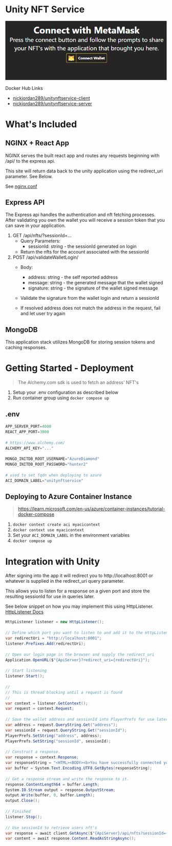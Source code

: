 # Unity NFT Service
![client.png](screenshots/client.png)

Docker Hub Links
- [nickjordan289/unitynftservice-client](https://hub.docker.com/repository/docker/nickjordan289/unitynftservice-client)
- [nickjordan289/unitynftservice-server](https://hub.docker.com/repository/docker/nickjordan289/unitynftservice-server)

# What's Included
## NGINX + React App
NGINX serves the built react app and routes any requests beginning with /api/ to the express api.

This site will return data back to the unity application using the redirect_uri parameter. See Below.

See [nginx.conf](client/nginx.conf)
## Express API
The Express api handles the authentication and nft fetching processes. After validating you own the wallet you will receive a session token that you can save in your application.
1. GET /api/nfts/?sessionId=...
    - Query Parameters:
        - sessionId: string - the sessionId generated on login
    - Return the nfts for the account associated with the sessionId
2. POST /api/validateWalletLogin/
    - Body:
      - address: string - the self reported address
      - message: string - the generated message that the wallet signed
      - signature: string - the signature of the wallet signed message
      
    - Validate the signature from the wallet login and return a sessionId
    - If resolved address does not match the address in the request, fail and let user try again

## MongoDB
This application stack utilizes MongoDB for storing session tokens and caching responses.

# Getting Started - Deployment
> The Alchemy.com sdk is used to fetch an address' NFT's
1. Setup your .env configuration as described below
2. Run container group using ```docker compose up```

## .env
```py
APP_SERVER_PORT=4000
REACT_APP_PORT=3000

# https://www.alchemy.com/
ALCHEMY_API_KEY="..."

MONGO_INITDB_ROOT_USERNAME="AzureDiamond"
MONGO_INITDB_ROOT_PASSWORD="hunter2"

# used to set fqdn when deploying to azure
ACI_DOMAIN_LABEL="unitynftservice" 
```

## Deploying to Azure Container Instance
> https://learn.microsoft.com/en-us/azure/container-instances/tutorial-docker-compose
1. ```docker context create aci myacicontext```
2. ```docker context use myacicontext```
3. Set your ```ACI_DOMAIN_LABEL``` in the environment variables
4. ```docker compose up```

# Integration with Unity
After signing into the app it will redirect you to http://localhost:8001 or whatever is supplied in the redirect_uri query parameter.

This allows you to listen for a response on a given port and store the resulting sessionId for use in queries later.

See below snippet on how you may implement this using HttpListener.
[HttpListener Docs](https://learn.microsoft.com/en-us/dotnet/api/system.net.httplistener?view=net-7.0)
```cs
HttpListener listener = new HttpListener();

// Define which port you want to listen to and add it to the HttpListener
var redirectUri = "http://localhost:8001";
listener.Prefixes.Add(redirectUri);

// Open our login page in the browser and supply the redirect_uri
Application.OpenURL($"{ApiServer}?redirect_uri={redirectUri}");

// Start listening 
listener.Start();

//
// This is thread blocking until a request is found
//
var context = listener.GetContext();
var request = context.Request;

// Save the wallet address and sessionId into PlayerPrefs for use later
var address = request.QueryString.Get("address");
var sessionId = request.QueryString.Get("sessionId");
PlayerPrefs.SetString("address", address);
PlayerPrefs.SetString("sessionId", sessionId);

// Construct a response.
var response = context.Response;
var responseString = "<HTML><BODY><b>You have successfully connected your Ethereum wallet.</b><br/><br/>You can now close this window and return to the application that brought you here.</BODY></HTML>";
var buffer = System.Text.Encoding.UTF8.GetBytes(responseString);

// Get a response stream and write the response to it.
response.ContentLength64 = buffer.Length;
System.IO.Stream output = response.OutputStream;
output.Write(buffer, 0, buffer.Length);
output.Close();

// Finished
listener.Stop();

// Use sessionId to retrieve users nft's
var response = await client.GetAsync($"{ApiServer}/api/nfts?sessionId={sessionId}");
var content = await response.Content.ReadAsStringAsync();
```